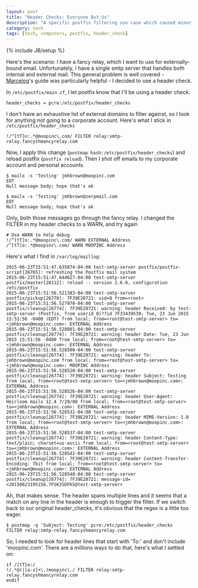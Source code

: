 ```yaml
---
layout: post
title: "Header Checks: Everyone But Us"
description: "A specific postfix filtering use case which caused minor confusion."
category: tech
tags: [tech, computers, postfix, header_check]
---
```

{% include JB/setup %}

Here's the scenario: I have a fancy relay, which I want to use for externally-bound email. Unfortunately, I have a single smtp server that handles both internal and external mail. This general problem is well covered - [Marcelog](http://marcelog.github.io/articles/configure_postfix_forward_email_regex_subject_transport_relay.html)'s guide was particularly helpful - I decided to use a header check.

In `/etc/postfix/main.cf`, I let postfix know that I'll be using a header check. 
```
header_checks = pcre:/etc/postfix/header_checks
```

I don't have an exhaustive list of external domains to filter against, so I look for anything *not* going to a corporate account. Here's what I stick in `/etc/postfix/header_checks`

```
!/^[tT]o:.*@moopinc\.com/ FILTER relay:smtp-relay.fancyshmancyrelay.com
```

Now, I apply this change (`postmap hash:/etc/postfix/header_checks`) and reload postfix (`postfix reload`). Then I shot off emails to my corporate account and personal accounts.
```
$ mailx -s 'Testing' jmhbrown@moopinc.com
EOT
Null message body; hope that's ok

$ mailx -s 'Testing' jmhbrown@zerpmail.com
EOT
Null message body; hope that's ok
```

Only, both those messages go through the fancy relay. I changed the FILTER in my header checks to a WARN, and try again

```
# Use WARN to help debug
!/^[tT]o:.*@moopinc\.com/ WARN EXTERNAL Address
/^[tT]o:.*@moopinc\.com/ WARN MOOPINC Address
```


Here's what I find in `/var/log/maillog`:
```
2015-06-23T15:51:47.635874-04:00 test-smtp-server postfix/postfix-script[26765]: refreshing the Postfix mail system
2015-06-23T15:51:47.644627-04:00 test-smtp-server postfix/master[28112]: reload -- version 2.6.6, configuration /etc/postfix
2015-06-23T15:51:56.521383-04:00 test-smtp-server postfix/pickup[26770]: 7F39E20721: uid=0 from=<root>
2015-06-23T15:51:56.527978-04:00 test-smtp-server postfix/cleanup[26774]: 7F39E20721: warning: header Received: by test-smtp-server (Postfix, from userid 0)??id 7F33439539; Tue, 23 Jun 2015 15:51:56 -0400 (EDT) from local; from=<root@test-smtp-server> to=<jmhbrown@moopinc.com>: EXTERNAL Address
2015-06-23T15:51:56.528001-04:00 test-smtp-server postfix/cleanup[26774]: 7F39E20721: warning: header Date: Tue, 23 Jun 2015 15:51:56 -0400 from local; from=<root@test-smtp-server> to=<jmhbrown@moopinc.com>: EXTERNAL Address
2015-06-23T15:51:56.528500-04:00 test-smtp-server postfix/cleanup[26774]: 7F39E20721: warning: header To: jmhbrown@moopinc.com from local; from=<root@test-smtp-server> to=<jmhbrown@moopinc.com>: MOOPINC Address
2015-06-23T15:51:56.528520-04:00 test-smtp-server postfix/cleanup[26774]: 7F39E20721: warning: header Subject: Testing from local; from=<root@test-smtp-server> to=<jmhbrown@moopinc.com>: EXTERNAL Address
2015-06-23T15:51:56.528526-04:00 test-smtp-server postfix/cleanup[26774]: 7F39E20721: warning: header User-Agent: Heirloom mailx 12.4 7/29/08 from local; from=<root@test-smtp-server> to=<jmhbrown@moopinc.com>: EXTERNAL Address
2015-06-23T15:51:56.528531-04:00 test-smtp-server postfix/cleanup[26774]: 7F39E20721: warning: header MIME-Version: 1.0 from local; from=<root@test-smtp-server> to=<jmhbrown@moopinc.com>: EXTERNAL Address
2015-06-23T15:51:56.528537-04:00 test-smtp-server postfix/cleanup[26774]: 7F39E20721: warning: header Content-Type: text/plain; charset=us-ascii from local; from=<root@test-smtp-server> to=<jmhbrown@moopinc.com>: EXTERNAL Address
2015-06-23T15:51:56.528542-04:00 test-smtp-server postfix/cleanup[26774]: 7F39E20721: warning: header Content-Transfer-Encoding: 7bit from local; from=<root@test-smtp-server> to=<jmhbrown@moopinc.com>: EXTERNAL Address
2015-06-23T15:51:56.528548-04:00 test-smtp-server postfix/cleanup[26774]: 7F39E20721: message-id=<20150623195156.7FSKJSDFKS@test-smtp-server>
```

Ah, that makes sense. The header spans multiple lines and it seems that a match on any line in the header is enough to trigger the filter. If we switch back to our original header_checks, it's obvious that the regex is a little too eager. 
```
$ postmap -q 'Subject: Testing' pcre:/etc/postfix/header_checks
FILTER relay:smtp-relay.fancyshmancyrelay.com
```

So, I needed to look for header lines that start with 'To:' and don't include 'moopinc.com'. There are a millions ways to do that, here's what I settled on:

```
if /[tT]o:/
!/.*@(|[a-z]+\.)moopinc\./ FILTER relay:smtp-relay.fancyshmancyrelay.com
endif
```
